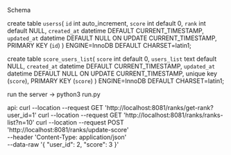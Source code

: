 Schema

create table `userss`(
  `id` int auto_increment,
  `score` int default 0,
  `rank` int default NULL,
  `created_at` datetime DEFAULT CURRENT_TIMESTAMP,
  `updated_at` datetime DEFAULT NULL ON UPDATE CURRENT_TIMESTAMP,
  PRIMARY KEY (`id`)
) ENGINE=InnoDB DEFAULT CHARSET=latin1;

create table `score_users_list`(
  `score` int default 0,
  `users_list` text default NULL,
  `created_at` datetime DEFAULT CURRENT_TIMESTAMP,
  `updated_at` datetime DEFAULT NULL ON UPDATE CURRENT_TIMESTAMP,
  unique key (`score`),
  PRIMARY KEY (`score`)
) ENGINE=InnoDB DEFAULT CHARSET=latin1;

run the server -> python3 run.py

api:
curl --location --request GET 'http://localhost:8081/ranks/get-rank?user_id=1'
curl --location --request GET 'http://localhost:8081/ranks/ranks-list?n=10'
curl --location --request POST 'http://localhost:8081/ranks/update-score' \
--header 'Content-Type: application/json' \
--data-raw '{
    "user_id": 2,
    "score": 3
}'